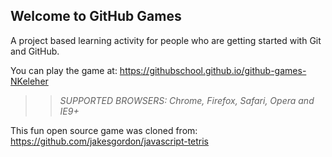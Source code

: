 ## Welcome to GitHub Games

A project based learning activity for people who are getting started with Git and GitHub.

You can play the game at: https://githubschool.github.io/github-games-NKeleher

>> _*SUPPORTED BROWSERS*: Chrome, Firefox, Safari, Opera and IE9+_

This fun open source game was cloned from: https://github.com/jakesgordon/javascript-tetris
